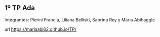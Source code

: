## 1º TP Ada

Integrantes: Pierini Francia, Liliana Belliski, Sabrina Rey y Maria Abihaggle

url https://mariaabi82.github.io/TP/
